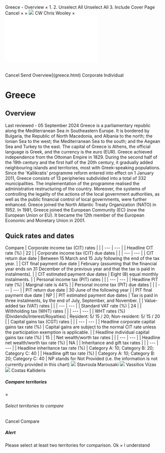 Greece - Overview
×
1.
2.
Unselect All
Unselect All
3.
Include Cover Page
Cancel
×
×
![](-/media/world-wide-tax-summaries/attachments/global---chris-wooley.ashx%3Frev=ac5e5f3223b34096b1afc2a6009c7320&revision=ac5e5f32-23b3-4096-b1af-c2a6009c7320&hash=859B7ADC84DC2CBEC9760E9E6EE7DE6D0A8BFCDF)
CW
Chris Wooley
×
![](greece.html)
######
Cancel
Send
Overview](greece.html)
Corporate
Individual
# Greece
## Overview
Last reviewed - 05 September 2024
Greece is a parliamentary republic along the Mediterranean Sea in Southeastern Europe. It is bordered by Bulgaria, the Republic of North Macedonia, and Albania to the north; the Ionian Sea to the west; the Mediterranean Sea to the south; and the Aegean Sea and Turkey to the east. The capital of Greece is Athens, the official language is Greek, and the currency is the euro (EUR).
Greece achieved independence from the Ottoman Empire in 1829. During the second half of the 19th century and the first half of the 20th century, it gradually added neighbouring islands and territories, most with Greek-speaking populations. Since the 'Kallikratis' programme reform entered into effect on 1 January 2011, Greece consists of 13 peripheries subdivided into a total of 332 municipalities. The implementation of the programme realised the administrative restructuring of the country. Moreover, the systems of controlling the legality of the actions of the local government authorities, as well as the public financial control of local governments, were further enhanced.
Greece joined the North Atlantic Treaty Organization (NATO) in 1952. In 1981, Greece joined the European Community (EC) (now the European Union or EU). It became the 12th member of the European Economic and Monetary Union in 2001.
## Quick rates and dates
Compare
| Corporate income tax (CIT) rates | |
| --- | --- |
| Headline CIT rate (%) | 22 |
| Corporate income tax (CIT) due dates | |
| --- | --- |
| CIT return due date | Between 15 March and 15 July following the end of the tax year. |
| CIT final payment due date | February (assuming that the financial year ends on 31 December of the previous year and that the tax is paid in instalments). |
| CIT estimated payment due dates | Eight (8) equal monthly instalments. |
| Personal income tax (PIT) rates | |
| --- | --- |
| Headline PIT rate (%) | Marginal rate is 44% |
| Personal income tax (PIT) due dates | |
| --- | --- |
| PIT return due date | 30 June of the following year |
| PIT final payment due date | NP |
| PIT estimated payment due dates | Tax is paid in three instalments, by the end of July, September, and November. |
| Value-added tax (VAT) rates | |
| --- | --- |
| Standard VAT rate (%) | 24 |
| Withholding tax (WHT) rates | |
| --- | --- |
| WHT rates (%) (Dividends/Interest/Royalties) | Resident: 5/ 15 / 20;  Non-resident: 5/ 15 / 20 |
| Capital gains tax (CGT) rates | |
| --- | --- |
| Headline corporate capital gains tax rate (%) | Capital gains are subject to the normal CIT rate unless the participation exemption is applicable. |
| Headline individual capital gains tax rate (%) | 15 |
| Net wealth/worth tax rates | |
| --- | --- |
| Headline net wealth/worth tax rate (%) | NA |
| Inheritance and gift tax rates | |
| --- | --- |
| Headline inheritance tax rate (%) | Category A: 10;  Category B: 20;  Category C: 40 |
| Headline gift tax rate (%) | Category A: 10;  Category B: 20;  Category C: 40 |
NP stands for Not Provided (i.e. the information is not currently provided in this chart)
![](-/media/world-wide-tax-summaries/greecestavroula-marousakimarousaki-3jpg20230119085205627.ashx%3Frev=fa3f45baa39c43fba9a945e50e35443f&revision=fa3f45ba-a39c-43fb-a9a9-45e50e35443f&hash=C29134ADD744403F45403B1ECC7D615A9068B8E0)
Stavroula Marousaki
![](-/media/world-wide-tax-summaries/greecevassilios-vizasgreece--vassilios-vizaspng20200701142139395.ashx%3Frev=db329488eb3d4e65a5fdccade3ba1912&revision=db329488-eb3d-4e65-a5fd-ccade3ba1912&hash=66B2D2D7C5DCD7D18CB843FA1B4BD714090AB30D)
Vassilios Vizas
![](-/media/world-wide-tax-summaries/greececostas-kalliderisc-kalliderisjpg20230424074212076.ashx%3Frev=1d46df9cbe7a43bda8f4bd034e63b075&revision=1d46df9c-be7a-43bd-a8f4-bd034e63b075&hash=5F00D96944A3D700A329757B4E7850094846323F)
Costas Kallideris
##### Compare territories
×
###### Select territories to compare
#####
Cancel
Compare
##### Alert
Please select at least two territories for comparison.
Ok
×
I understand